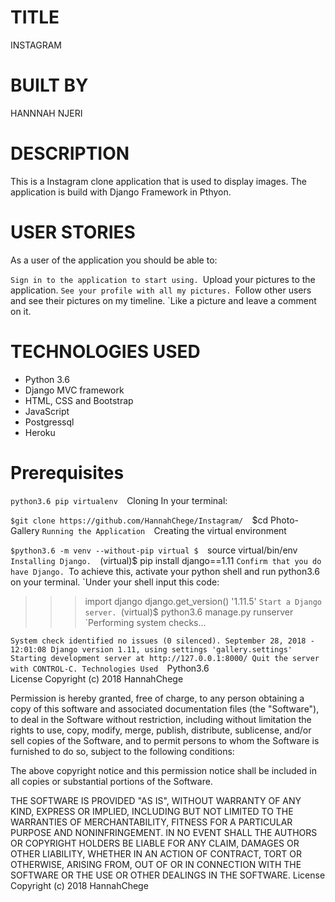 # TITLE
INSTAGRAM
# BUILT BY
 HANNNAH NJERI
# DESCRIPTION
This is a Instagram clone application that is used to display images.
The application is build with Django Framework in Pthyon.

# USER STORIES
As a user of the application you should be able to:

`Sign in to the application to start using.
`Upload your pictures to the application.
`See your profile with all my pictures.
`Follow other users and see their pictures on my timeline.
`Like a picture and leave a comment on it.
 
# TECHNOLOGIES USED
- Python 3.6
- Django MVC framework
- HTML, CSS and Bootstrap
- JavaScript
- Postgressql
- Heroku
# Prerequisites 
`python3.6 pip virtualenv 
`Cloning In your terminal:

`$git clone https://github.com/HannahChege/Instagram/ 
`$cd Photo-Gallery
`Running the Application 
`Creating the virtual environment

`$python3.6 -m venv --without-pip virtual $ 
`source virtual/bin/env 
`Installing Django. 
`(virtual)$ pip install django==1.11
`Confirm that you do have Django.
`To achieve this, activate your python shell and run python3.6 on your terminal.
`Under your shell input this code:
 >>> import django
>>> django.get_version()
'1.11.5'
`Start a Django server.
`(virtual)$ python3.6 manage.py runserver
`Performing system checks...

`System check identified no issues (0 silenced).
September 28, 2018 - 12:01:08
Django version 1.11, using settings 'gallery.settings'
Starting development server at http://127.0.0.1:8000/
Quit the server with CONTROL-C.
 Technologies Used 
`Python3.6  
License Copyright (c) 2018 HannahChege

Permission is hereby granted, free of charge, to any person obtaining a copy of this software and associated documentation files (the "Software"), to deal in the Software without restriction, including without limitation the rights to use, copy, modify, merge, publish, distribute, sublicense, and/or sell copies of the Software, and to permit persons to whom the Software is furnished to do so, subject to the following conditions:

The above copyright notice and this permission notice shall be included in all copies or substantial portions of the Software.

THE SOFTWARE IS PROVIDED "AS IS", WITHOUT WARRANTY OF ANY KIND, EXPRESS OR IMPLIED, INCLUDING BUT NOT LIMITED TO THE WARRANTIES OF MERCHANTABILITY, FITNESS FOR A PARTICULAR PURPOSE AND NONINFRINGEMENT. IN NO EVENT SHALL THE AUTHORS OR COPYRIGHT HOLDERS BE LIABLE FOR ANY CLAIM, DAMAGES OR OTHER LIABILITY, WHETHER IN AN ACTION OF CONTRACT, TORT OR OTHERWISE, ARISING FROM, OUT OF OR IN CONNECTION WITH THE SOFTWARE OR THE USE OR OTHER DEALINGS IN THE SOFTWARE.
License Copyright (c) 2018 HannahChege